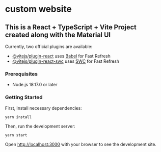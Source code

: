 # custom website

## This is a React + TypeScript + Vite Project created along with the Material UI

Currently, two official plugins are available:
- [@vitejs/plugin-react](https://github.com/vitejs/vite-plugin-react/blob/main/packages/plugin-react/README.md) uses [Babel](https://babeljs.io/) for Fast Refresh
- [@vitejs/plugin-react-swc](https://github.com/vitejs/vite-plugin-react-swc) uses [SWC](https://swc.rs/) for Fast Refresh

### Prerequisites
- Node.js 18.17.0 or later

### Getting Started

First, Install necessary dependencies:

```
yarn install
```

Then, run the development server:

```
yarn start
```

Open [http://localhost:3000](http://localhost:3000) with your browser to see the development site.



